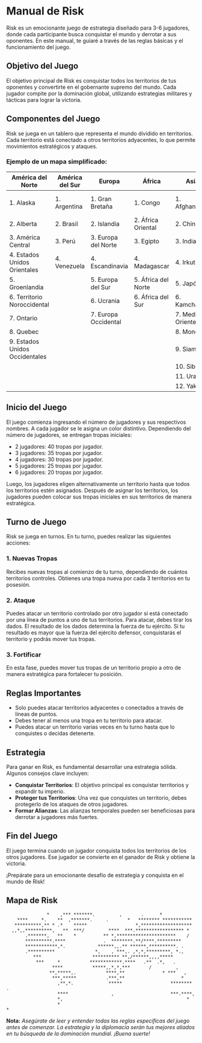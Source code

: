 # Manual de Risk

Risk es un emocionante juego de estrategia diseñado para 3-6 jugadores, donde cada participante busca conquistar el mundo y derrotar a sus oponentes. En este manual, te guiaré a través de las reglas básicas y el funcionamiento del juego.

## Objetivo del Juego

El objetivo principal de Risk es conquistar todos los territorios de tus oponentes y convertirte en el gobernante supremo del mundo. Cada jugador compite por la dominación global, utilizando estrategias militares y tácticas para lograr la victoria.

## Componentes del Juego

Risk se juega en un tablero que representa el mundo dividido en territorios. Cada territorio está conectado a otros territorios adyacentes, lo que permite movimientos estratégicos y ataques.

### Ejemplo de un mapa simplificado:

| América del Norte | América del Sur | Europa | África | Asia | Australia |
| ---         |     ---      |     ---      |     ---      |     ---      |         --- |
| 1. Alaska   | 1. Argentina     | 1. Gran Bretaña    | 1. Congo   | 1. Afghanistán     | 1. Australia Oriental    |
| 2. Alberta     | 2. Brasil       | 2. Islandia      | 2. África Oriental   | 2. China     | 2. Indonesia    |
| 3. América Central   | 3. Perú     | 3. Europa del Norte    | 3. Egipto   | 3. India     | 3. Nueva Guinea    |
| 4. Estados Unidos Orientales     | 4. Venezuela       | 4. Escandinavia      | 4. Madagascar   | 4. Irkutsk     | 4. Australia Occidental    |
| 5. Groenlandia   |      | 5. Europa del Sur    |  5. África del Norte   | 5. Japón     |     |
| 6. Territorio Noroccidental     |        | 6. Ucrania      | 6. África del Sur   | 6. Kamchatka     |     |
| 7. Ontario   |      | 7. Europa Occidental    |    | 7. Medio Oriente     |     |
| 8. Quebec     |        |       |    | 8. Mongolia     |     |
| 9. Estados Unidos Occidentales   |      |     |    | 9. Siam     |     |
|      |        |       |    | 10. Siberia     |     |
|    |      |     |    | 11. Ural     |     |
|      |        |       |    | 12. Yakutsk     |     |


## Inicio del Juego

El juego comienza ingresando el número de jugadores y sus respectivos nombres. A cada jugador se le asigna un color distintivo. Dependiendo del número de jugadores, se entregan tropas iniciales:

- 2 jugadores: 40 tropas por jugador.
- 3 jugadores: 35 tropas por jugador.
- 4 jugadores: 30 tropas por jugador.
- 5 jugadores: 25 tropas por jugador.
- 6 jugadores: 20 tropas por jugador.

Luego, los jugadores eligen alternativamente un territorio hasta que todos los territorios estén asignados. Después de asignar los territorios, los jugadores pueden colocar sus tropas iniciales en sus territorios de manera estratégica.

## Turno de Juego

Risk se juega en turnos. En tu turno, puedes realizar las siguientes acciones:

### 1. Nuevas Tropas

Recibes nuevas tropas al comienzo de tu turno, dependiendo de cuántos territorios controles. Obtienes una tropa nueva por cada 3 territorios en tu posesión.

### 2. Ataque

Puedes atacar un territorio controlado por otro jugador si está conectado por una línea de puntos a uno de tus territorios. Para atacar, debes tirar los dados. El resultado de los dados determina la fuerza de tu ejército. Si tu resultado es mayor que la fuerza del ejército defensor, conquistarás el territorio y podrás mover tus tropas.

### 3. Fortificar

En esta fase, puedes mover tus tropas de un territorio propio a otro de manera estratégica para fortalecer tu posición.

## Reglas Importantes

- Solo puedes atacar territorios adyacentes o conectados a través de líneas de puntos.
- Debes tener al menos una tropa en tu territorio para atacar.
- Puedes atacar un territorio varias veces en tu turno hasta que lo conquistes o decidas detenerte.

## Estrategia

Para ganar en Risk, es fundamental desarrollar una estrategia sólida. Algunos consejos clave incluyen:

- **Conquistar Territorios**: El objetivo principal es conquistar territorios y expandir tu imperio.
- **Proteger tus Territorios**: Una vez que conquistes un territorio, debes protegerlo de los ataques de otros jugadores.
- **Formar Alianzas**: Las alianzas temporales pueden ser beneficiosas para derrotar a jugadores más fuertes.

## Fin del Juego

El juego termina cuando un jugador conquista todos los territorios de los otros jugadores. Ese jugador se convierte en el ganador de Risk y obtiene la victoria.

¡Prepárate para un emocionante desafío de estrategia y conquista en el mundo de Risk!

## Mapa de Risk


                                                                                
                   *    ,*** *******.         ,       .      *                  
        ****     *.    **  ,*******.     .       *   ******** ***********       
       **********,** * .*    *****                  *,*******************       
      ,,*,,**********,   **  ***/         ****  ***.****************** *        
           .*******,   **    *          ** *,**********************    /        
           **********.****              .  ********.**/****.*********           
           ************,*.            ******,,.** ******,**********. .          
           .**********               *,    , ***,. ,*,*,*********, *.,          
              ***                   ********** **,/******,,,,*****              
               ***     *           ************.****   .**  .*,   .             
                     ****           *****,,*,*,***       /         ,            
                    **,*****,.           ****,**              * ***   ,         
                     ***,*****           .***,**                     *          
                       ,**,*.             *****                  ********    .  
                       ****                ,                     ***.****,      
                       *,                                              *        
                       *                                                    *  

**Nota:** *Asegúrate de leer y entender todas las reglas específicas del juego antes de comenzar. La estrategia y la diplomacia serán tus mejores aliados en tu búsqueda de la dominación mundial. ¡Buena suerte!*